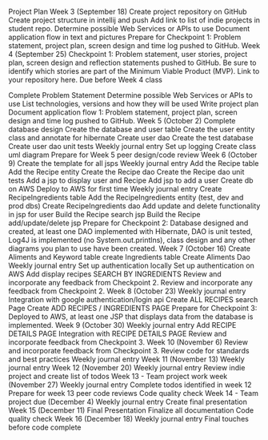Project Plan
Week 3 (September 18)
 Create project repository on GitHub
 Create project structure in intellij and push
 Add link to list of indie projects in student repo.
 Determine possible Web Services or APIs to use
 Document application flow in text and pictures
 Prepare for Checkpoint 1: Problem statement, project plan, screen design and time log pushed to GitHub.
Week 4 (September 25)
Checkpoint 1: Problem statement, user stories, project plan, screen design and reflection statements pushed to GitHub. Be sure to identify which stories are part of the Minimum Viable Product (MVP). Link to your repository here. Due before Week 4 class

 Complete Problem Statement
 Determine possible Web Services or APIs to use
 List technologies, versions and how they will be used
 Write project plan
 Document application flow
 1: Problem statement, project plan, screen design and time log pushed to GitHub.
Week 5 (October 2)
 Complete database design
 Create the database and user table
 Create the user entity class and annotate for hibernate
 Create user dao
 Create the test database
 Create user dao unit tests
 Weekly journal entry
 Set up logging
 Create class uml diagram
 Prepare for Week 5 peer design/code review
Week 6 (October 9)
 Create the template for all jsps
  Weekly journal entry
  Add the Recipe table
  Add the Recipe entity
  Create the Recipe dao
  Create the Recipe dao unit tests
  Add a jsp to display user and Recipe
  Add jsp to add a user
  Create db on AWS
  Deploy to AWS for first time
  Weekly journal entry
  Create RecipeIngredients table
  Add the RecipeIngredients entity (test, dev and prod dbs)
  Create RecipeIngredients dao
  Add update and delete functionality in jsp for user
  Build the Recipe search jsp
  Build the Recipe add/update/delete jsp
  Prepare for Checkpoint 2: Database designed and created, at least one DAO implemented with Hibernate, DAO is unit tested, Log4J is implemented (no System.out.printlns), class design and any other diagrams you plan to use have been created.
Week 7 (October 16)
 Create Aliments and Keyword table
 create Ingredients table
 Create Aliments Dao
 Weekly journal entry
 Set up authentication locally
 Set up authentication on AWS
 Add display recipes SEARCH BY INGREDIENTS
 Review and incorporate any feedback from Checkpoint 2.
 Review and incorporate any feedback from Checkpoint 2.
Week 8 (October 23)
 Weekly journal entry
 Integration with google authentication/login api
 Create ALL RECIPES search Page
 Create ADD RECIPES / INGREDIENTS PAGE
 Prepare for Checkpoint 3: Deployed to AWS, at least one JSP that displays data from the database is implemented.
Week 9 (October 30)
 Weekly journal entry
 Add RECIPE DETAILS PAGE
 Integration with RECIPE DETAILS PAGE
 Review and incorporate feedback from Checkpoint 3.
Week 10 (November 6)
 Review and incorporate feedback from Checkpoint 3.
 Review code for standards and best practices
 Weekly journal entry
Week 11 (November 13)
 Weekly journal entry
Week 12 (November 20)
 Weekly journal entry
 Review indie project and create list of todos
Week 13 - Team project work week (November 27)
 Weekly journal entry
 Complete todos identified in week 12
 Prepare for week 13 peer code reviews
 Code quality check
Week 14 - Team project due (December 4)
 Weekly journal entry
 Create final presentation
Week 15 (December 11)
 Final Presentation
 Finalize all documentation
 Code quality check
Week 16 (December 18)
 Weekly journal entry
 Final touches before code complete